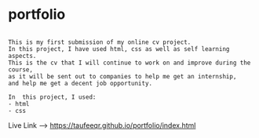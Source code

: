 # portfolio

```

This is my first submission of my online cv project. 
In this project, I have used html, css as well as self learning aspects. 
This is the cv that I will continue to work on and improve during the course,
as it will be sent out to companies to help me get an internship,
and help me get a decent job opportunity.

``` 
```
In  this project, I used:
- html
- css
```
 
Live Link --> https://taufeeqr.github.io/portfolio/index.html

